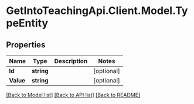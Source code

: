 # GetIntoTeachingApi.Client.Model.TypeEntity
## Properties

Name | Type | Description | Notes
------------ | ------------- | ------------- | -------------
**Id** | **string** |  | [optional] 
**Value** | **string** |  | [optional] 

[[Back to Model list]](../README.md#documentation-for-models) [[Back to API list]](../README.md#documentation-for-api-endpoints) [[Back to README]](../README.md)

